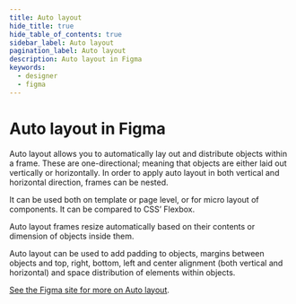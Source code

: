 ```yaml
---
title: Auto layout
hide_title: true
hide_table_of_contents: true
sidebar_label: Auto layout
pagination_label: Auto layout
description: Auto layout in Figma
keywords:
  - designer
  - figma
---
```


# Auto layout in Figma

Auto layout allows you to automatically lay out and distribute objects within a frame. These are one-directional; meaning that objects are either laid out vertically or horizontally. In order to apply auto layout in both vertical and horizontal direction, frames can be nested.

It can be used both on template or page level, or for micro layout of components. It can be compared to CSS’ Flexbox.

Auto layout frames resize automatically based on their contents or dimension of objects inside them.

Auto layout can be used to add padding to objects, margins between objects and top, right, bottom, left and center alignment (both vertical and horizontal) and space distribution of elements within objects.

[See the Figma site for more on Auto layout](https://www.figma.com/blog/announcing-auto-layout/).
